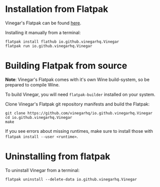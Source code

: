 # Installation from Flatpak

Vinegar's Flatpak can be found [here](https://flathub.org/apps/details/io.github.vinegarhq.Vinegar). 

Installing it manually from a terminal:
```
flatpak install flathub io.github.vinegarhq.Vinegar
flatpak run io.github.vinegarhq.Vinegar
```



# Building Flatpak from source

**Note**: Vinegar's Flatpak comes with it's own Wine build-system, so be prepared to compile Wine.

To build Vinegar, you will need `flatpak-builder` installed on your system.

Clone Vinegar's Flatpak git repository manifests and build the Flatpak:
```
git clone https://github.com/vinegarhq/io.github.vinegarhq.Vinegar
cd io.github.vinegarhq.Vinegar
make
```

If you see errors about missing runtimes, make sure to install those with `flatpak install --user <runtime>`.

# Uninstalling from flatpak
To uninstall Vinegar from a terminal:
```
flatpak uninstall --delete-data io.github.vinegarhq.Vinegar
``` 
